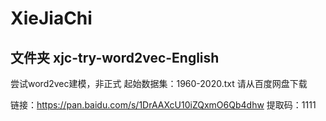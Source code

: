 # XieJiaChi


## 文件夹 xjc-try-word2vec-English 
尝试word2vec建模，非正式
起始数据集：1960-2020.txt 请从百度网盘下载


链接：https://pan.baidu.com/s/1DrAAXcU10iZQxmO6Qb4dhw 
提取码：1111 
